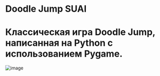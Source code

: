 # Doodle Jump SUAI
# Классическая игра Doodle Jump, написанная на Python с использованием Pygame.
![image](https://github.com/user-attachments/assets/069921c5-89d5-44bc-900e-16c3342f4041)

